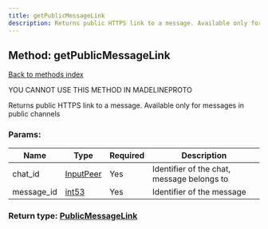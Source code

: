```yaml
---
title: getPublicMessageLink
description: Returns public HTTPS link to a message. Available only for messages in public channels
---
```

## Method: getPublicMessageLink  
[Back to methods index](index.md)


YOU CANNOT USE THIS METHOD IN MADELINEPROTO


Returns public HTTPS link to a message. Available only for messages in public channels

### Params:

| Name     |    Type       | Required | Description |
|----------|---------------|----------|-------------|
|chat\_id|[InputPeer](../types/InputPeer.md) | Yes|Identifier of the chat, message belongs to|
|message\_id|[int53](../types/int53.md) | Yes|Identifier of the message|


### Return type: [PublicMessageLink](../types/PublicMessageLink.md)


